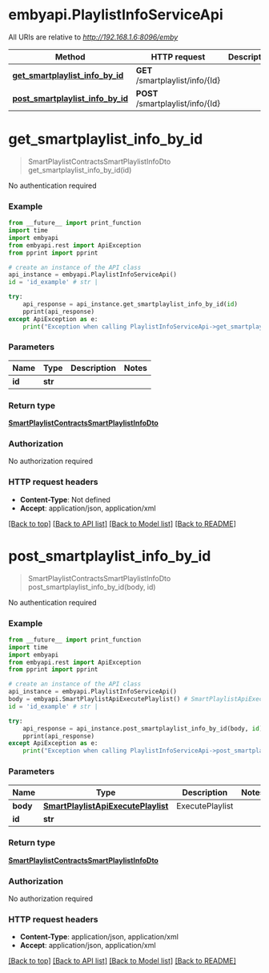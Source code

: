 # embyapi.PlaylistInfoServiceApi

All URIs are relative to *http://192.168.1.6:8096/emby*

Method | HTTP request | Description
------------- | ------------- | -------------
[**get_smartplaylist_info_by_id**](PlaylistInfoServiceApi.md#get_smartplaylist_info_by_id) | **GET** /smartplaylist/info/{Id} | 
[**post_smartplaylist_info_by_id**](PlaylistInfoServiceApi.md#post_smartplaylist_info_by_id) | **POST** /smartplaylist/info/{Id} | 

# **get_smartplaylist_info_by_id**
> SmartPlaylistContractsSmartPlaylistInfoDto get_smartplaylist_info_by_id(id)



No authentication required

### Example
```python
from __future__ import print_function
import time
import embyapi
from embyapi.rest import ApiException
from pprint import pprint

# create an instance of the API class
api_instance = embyapi.PlaylistInfoServiceApi()
id = 'id_example' # str | 

try:
    api_response = api_instance.get_smartplaylist_info_by_id(id)
    pprint(api_response)
except ApiException as e:
    print("Exception when calling PlaylistInfoServiceApi->get_smartplaylist_info_by_id: %s\n" % e)
```

### Parameters

Name | Type | Description  | Notes
------------- | ------------- | ------------- | -------------
 **id** | **str**|  | 

### Return type

[**SmartPlaylistContractsSmartPlaylistInfoDto**](SmartPlaylistContractsSmartPlaylistInfoDto.md)

### Authorization

No authorization required

### HTTP request headers

 - **Content-Type**: Not defined
 - **Accept**: application/json, application/xml

[[Back to top]](#) [[Back to API list]](../README.md#documentation-for-api-endpoints) [[Back to Model list]](../README.md#documentation-for-models) [[Back to README]](../README.md)

# **post_smartplaylist_info_by_id**
> SmartPlaylistContractsSmartPlaylistInfoDto post_smartplaylist_info_by_id(body, id)



No authentication required

### Example
```python
from __future__ import print_function
import time
import embyapi
from embyapi.rest import ApiException
from pprint import pprint

# create an instance of the API class
api_instance = embyapi.PlaylistInfoServiceApi()
body = embyapi.SmartPlaylistApiExecutePlaylist() # SmartPlaylistApiExecutePlaylist | ExecutePlaylist
id = 'id_example' # str | 

try:
    api_response = api_instance.post_smartplaylist_info_by_id(body, id)
    pprint(api_response)
except ApiException as e:
    print("Exception when calling PlaylistInfoServiceApi->post_smartplaylist_info_by_id: %s\n" % e)
```

### Parameters

Name | Type | Description  | Notes
------------- | ------------- | ------------- | -------------
 **body** | [**SmartPlaylistApiExecutePlaylist**](SmartPlaylistApiExecutePlaylist.md)| ExecutePlaylist | 
 **id** | **str**|  | 

### Return type

[**SmartPlaylistContractsSmartPlaylistInfoDto**](SmartPlaylistContractsSmartPlaylistInfoDto.md)

### Authorization

No authorization required

### HTTP request headers

 - **Content-Type**: application/json, application/xml
 - **Accept**: application/json, application/xml

[[Back to top]](#) [[Back to API list]](../README.md#documentation-for-api-endpoints) [[Back to Model list]](../README.md#documentation-for-models) [[Back to README]](../README.md)

